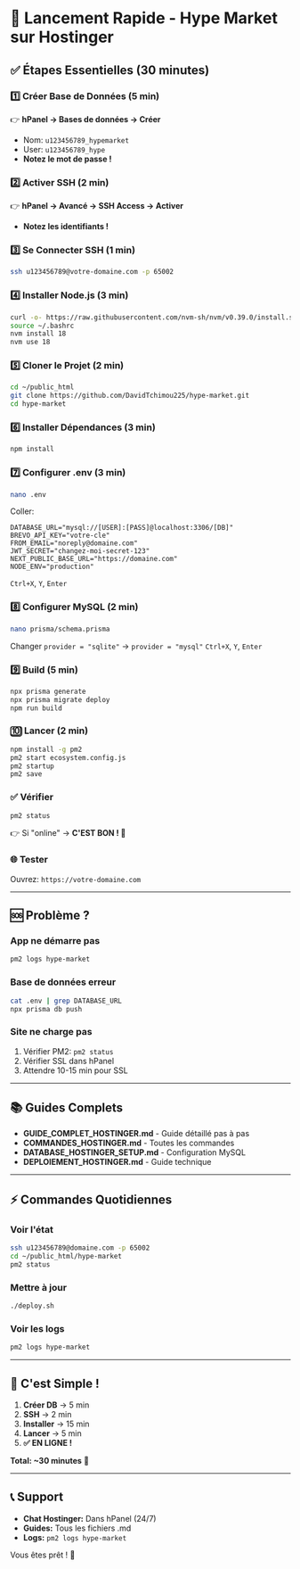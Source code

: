 # 🚀 Lancement Rapide - Hype Market sur Hostinger

## ✅ Étapes Essentielles (30 minutes)

### 1️⃣ Créer Base de Données (5 min)
👉 **hPanel → Bases de données → Créer**
- Nom: `u123456789_hypemarket`
- User: `u123456789_hype`
- **Notez le mot de passe !**

### 2️⃣ Activer SSH (2 min)
👉 **hPanel → Avancé → SSH Access → Activer**
- **Notez les identifiants !**

### 3️⃣ Se Connecter SSH (1 min)
```bash
ssh u123456789@votre-domaine.com -p 65002
```

### 4️⃣ Installer Node.js (3 min)
```bash
curl -o- https://raw.githubusercontent.com/nvm-sh/nvm/v0.39.0/install.sh | bash
source ~/.bashrc
nvm install 18
nvm use 18
```

### 5️⃣ Cloner le Projet (2 min)
```bash
cd ~/public_html
git clone https://github.com/DavidTchimou225/hype-market.git
cd hype-market
```

### 6️⃣ Installer Dépendances (3 min)
```bash
npm install
```

### 7️⃣ Configurer .env (3 min)
```bash
nano .env
```
Coller:
```env
DATABASE_URL="mysql://[USER]:[PASS]@localhost:3306/[DB]"
BREVO_API_KEY="votre-cle"
FROM_EMAIL="noreply@domaine.com"
JWT_SECRET="changez-moi-secret-123"
NEXT_PUBLIC_BASE_URL="https://domaine.com"
NODE_ENV="production"
```
`Ctrl+X`, `Y`, `Enter`

### 8️⃣ Configurer MySQL (2 min)
```bash
nano prisma/schema.prisma
```
Changer `provider = "sqlite"` → `provider = "mysql"`
`Ctrl+X`, `Y`, `Enter`

### 9️⃣ Build (5 min)
```bash
npx prisma generate
npx prisma migrate deploy
npm run build
```

### 🔟 Lancer (2 min)
```bash
npm install -g pm2
pm2 start ecosystem.config.js
pm2 startup
pm2 save
```

### ✅ Vérifier
```bash
pm2 status
```
👉 Si "online" → **C'EST BON ! 🎉**

### 🌐 Tester
Ouvrez: `https://votre-domaine.com`

---

## 🆘 Problème ?

### App ne démarre pas
```bash
pm2 logs hype-market
```

### Base de données erreur
```bash
cat .env | grep DATABASE_URL
npx prisma db push
```

### Site ne charge pas
1. Vérifier PM2: `pm2 status`
2. Vérifier SSL dans hPanel
3. Attendre 10-15 min pour SSL

---

## 📚 Guides Complets

- **GUIDE_COMPLET_HOSTINGER.md** - Guide détaillé pas à pas
- **COMMANDES_HOSTINGER.md** - Toutes les commandes
- **DATABASE_HOSTINGER_SETUP.md** - Configuration MySQL
- **DEPLOIEMENT_HOSTINGER.md** - Guide technique

---

## ⚡ Commandes Quotidiennes

### Voir l'état
```bash
ssh u123456789@domaine.com -p 65002
cd ~/public_html/hype-market
pm2 status
```

### Mettre à jour
```bash
./deploy.sh
```

### Voir les logs
```bash
pm2 logs hype-market
```

---

## 🎯 C'est Simple !

1. **Créer DB** → 5 min
2. **SSH** → 2 min
3. **Installer** → 15 min
4. **Lancer** → 5 min
5. **✅ EN LIGNE !**

**Total: ~30 minutes** 🚀

---

## 📞 Support

- **Chat Hostinger:** Dans hPanel (24/7)
- **Guides:** Tous les fichiers .md
- **Logs:** `pm2 logs hype-market`

Vous êtes prêt ! 🎉
